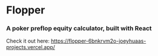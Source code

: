 # Flopper

### A poker preflop equity calculator, built with React

Check it out here: https://flopper-6bnkrvm2o-joeyhuaas-projects.vercel.app/

